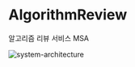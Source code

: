 # AlgorithmReview
알고리즘 리뷰 서비스 MSA

![system-architecture](https://user-images.githubusercontent.com/89020004/208300427-7f33b81b-6bf5-42c2-9a98-e73f747cc5b5.png)
